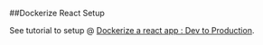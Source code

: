 ##Dockerize React Setup

See tutorial to setup @ [Dockerize a react app : Dev to Production](https://facebook.github.io/create-react-app/docs/getting-started).

